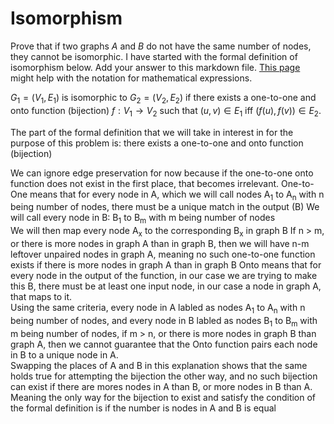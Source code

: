 # Isomorphism

Prove that if two graphs $A$ and $B$ do not have the same number of nodes, they
cannot be isomorphic. I have started with the formal definition of isomorphism
below. Add your answer to this markdown file. [This
page](https://docs.github.com/en/get-started/writing-on-github/working-with-advanced-formatting/writing-mathematical-expressions)
might help with the notation for mathematical expressions.

$G_1=(V_1 , E_1)$ is isomorphic to $G_2 = (V_2, E_2)$ if there exists a
one-to-one and onto function (bijection) $f: V_1 \rightarrow V_2$ such that $(u,v)
\in E_1$ iff $(f(u),f(v)) \in E_2$.

The part of the formal definition that we will take in interest in for the purpose of this problem is: there exists a
one-to-one and onto function (bijection)  

We can ignore edge preservation for now because if the one-to-one onto function does not exist in the first place, that becomes irrelevant. 
One-to-One means that for every node in A, which we will call nodes A<sub>1</sub> to A<sub>n</sub> with n being number of nodes, there must be a unique match in the output (B)
We will call every node in B: B<sub>1</sub> to B<sub>m</sub> with m being number of nodes  
We will then map every node A<sub>x</sub> to the corresponding B<sub>x</sub> in graph B
If n > m, or there is more nodes in graph A than in graph B, then we will have n-m leftover unpaired nodes in graph A, meaning no such one-to-one function exists if there is more nodes in graph A than in graph B
Onto means that for every node in the output of the function, in our case we are trying to make this B, there must be at least one input node, in our case a node in graph A, that maps to it.  
Using the same criteria, every node in A labled as nodes A<sub>1</sub> to A<sub>n</sub> with n being number of nodes, and every node in B labled as nodes B<sub>1</sub> to B<sub>m</sub> with m being number of nodes, if m > n, or there is more nodes in graph B than graph A, then we cannot guarantee that the Onto function pairs each node in B to a unique node in A.  
Swapping the places of A and B in this explanation shows that the same holds true for attempting the bijection the other way, and no such bijection can exist if there are mores nodes in A than B, or more nodes in B than A. Meaning the only way for the bijection to exist and satisfy the condition of the formal definition is if the number is nodes in A and B is equal
